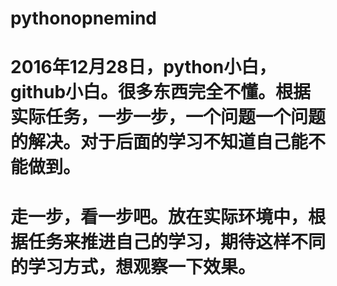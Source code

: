# pythonopnemind
# 2016年12月28日，python小白，github小白。很多东西完全不懂。根据实际任务，一步一步，一个问题一个问题的解决。对于后面的学习不知道自己能不能做到。
# 走一步，看一步吧。放在实际环境中，根据任务来推进自己的学习，期待这样不同的学习方式，想观察一下效果。

